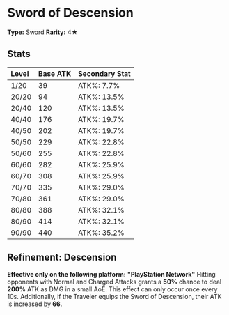 # Sword of Descension

**Type:** Sword
**Rarity:** 4★

## Stats

| Level | Base ATK | Secondary Stat |
| :--- | :--- | :--- |
| 1/20 | 39 | ATK%: 7.7% |
| 20/20 | 94 | ATK%: 13.5% |
| 20/40 | 120 | ATK%: 13.5% |
| 40/40 | 176 | ATK%: 19.7% |
| 40/50 | 202 | ATK%: 19.7% |
| 50/50 | 229 | ATK%: 22.8% |
| 50/60 | 255 | ATK%: 22.8% |
| 60/60 | 282 | ATK%: 25.9% |
| 60/70 | 308 | ATK%: 25.9% |
| 70/70 | 335 | ATK%: 29.0% |
| 70/80 | 361 | ATK%: 29.0% |
| 80/80 | 388 | ATK%: 32.1% |
| 80/90 | 414 | ATK%: 32.1% |
| 90/90 | 440 | ATK%: 35.2% |

## Refinement: Descension

**Effective only on the following platform:**
**"PlayStation Network"**
Hitting opponents with Normal and Charged Attacks grants a **50%** chance to deal **200%** ATK as DMG in a small AoE. This effect can only occur once every 10s. Additionally, if the Traveler equips the Sword of Descension, their ATK is increased by **66**.

